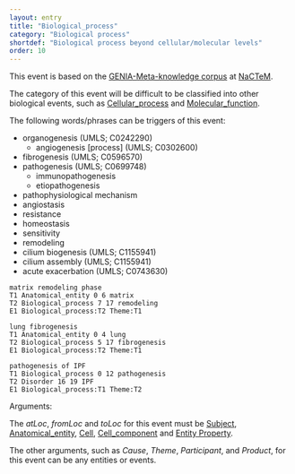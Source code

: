 ```yaml
---
layout: entry
title: "Biological_process"
category: "Biological process"
shortdef: "Biological process beyond cellular/molecular levels"
order: 10
---
```


This event is based on the <a href="http://www.nactem.ac.uk/meta-knowledge/">GENIA-Meta-knowledge corpus</a> at <a href="http://www.nactem.ac.uk/">NaCTeM</a>.

The category of this event will be difficult to be classified into other biological events, such as [Cellular_process]() and [Molecular_function]().

The following words/phrases can be triggers of this event:

- organogenesis (UMLS; C0242290)
  - angiogenesis [process] (UMLS; C0302600)
- fibrogenesis (UMLS; C0596570)
- pathogenesis (UMLS; C0699748)
  - immunopathogenesis
  - etiopathogenesis
- pathophysiological mechanism
- angiostasis
- resistance
- homeostasis
- sensitivity
- remodeling
- cilium biogenesis (UMLS; C1155941)
- cilium assembly (UMLS; C1155941)
- acute exacerbation (UMLS; C0743630)

~~~ ann
matrix remodeling phase
T1 Anatomical_entity 0 6 matrix
T2 Biological_process 7 17 remodeling
E1 Biological_process:T2 Theme:T1
~~~
~~~ ann
lung fibrogenesis
T1 Anatomical_entity 0 4 lung
T2 Biological_process 5 17 fibrogenesis
E1 Biological_process:T2 Theme:T1
~~~
~~~ ann
pathogenesis of IPF
T1 Biological_process 0 12 pathogenesis
T2 Disorder 16 19 IPF
E1 Biological_process:T1 Theme:T2
~~~

Arguments:

The *atLoc*, *fromLoc* and *toLoc* for this event must be [Subject](), [Anatomical_entity](), [Cell](), [Cell_component]() and [Entity Property]().

The other arguments, such as *Cause*, *Theme*, *Participant*, and *Product*, for this event can be any entities or events.


<!--details-->



